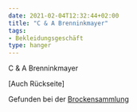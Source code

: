 ```yaml
---
date: 2021-02-04T12:32:44+02:00
title: "C & A Brenninkmayer"
tags:
- Bekleidungsgeschäft
type: hanger
---
```

C & A Brenninkmayer

[Auch Rückseite]

<div class="source">Gefunden bei der <a href="https://www.neue-arbeit-brockensammlung.de/geschaefte/gebrauchtmoebelkaufhaus/">Brockensammlung</a></div>
